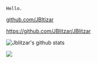 `Hello.`

[github.com/JBltizar
](https://github.com/Jblitzar)

https://github.com/JBlitzar/JBlitzar

![Jblitzar's github stats](https://github-readme-stats.vercel.app/api?username=jblitzar&show_icons=true&theme=tokyonight)

<img src="https://ghchart.rshah.org/Jblitzar">


